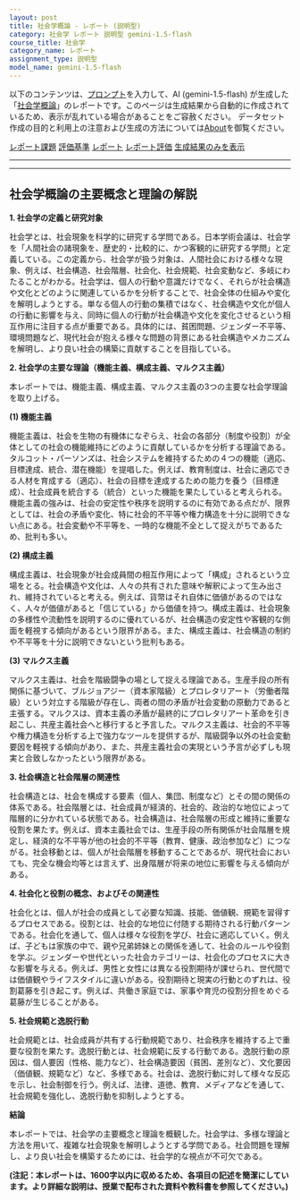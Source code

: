```yaml
---
layout: post
title: 社会学概論 - レポート (説明型)
category: 社会学 レポート 説明型 gemini-1.5-flash
course_title: 社会学
category_name: レポート
assignment_type: 説明型
model_name: gemini-1.5-flash
---
```


以下のコンテンツは、[プロンプト](https://github.com/takedatoshiyuki/synthetic_assignments/tree/main/generated/社会学/gemini-1.5-flash/prompt_レポート-説明型.md)を入力して、AI (gemini-1.5-flash) が生成した「[社会学概論](/contents/社会学/)」のレポートです。このページは生成結果から自動的に作成されているため、表示が乱れている場合があることをご容赦ください。
データセット作成の目的と利用上の注意および生成の方法については[About](/About)を御覧ください。

[レポート課題](../レポート課題-説明型)
[評価基準](../評価基準-説明型)
[レポート](../レポート-説明型)
[レポート評価](../レポート評価-説明型)
[生成結果のみを表示](https://github.com/takedatoshiyuki/synthetic_assignments/tree/main/generated/社会学/gemini-1.5-flash/レポート-説明型.md)
  

***
***
  
## 社会学概論の主要概念と理論の解説

**1. 社会学の定義と研究対象**

社会学とは、社会現象を科学的に研究する学問である。日本学術会議は、社会学を「人間社会の諸現象を、歴史的・比較的に、かつ客観的に研究する学問」と定義している。この定義から、社会学が扱う対象は、人間社会における様々な現象、例えば、社会構造、社会階層、社会化、社会規範、社会変動など、多岐にわたることがわかる。社会学は、個人の行動や意識だけでなく、それらが社会構造や文化とどのように関連しているかを分析することで、社会全体の仕組みや変化を解明しようとする。単なる個人の行動の集積ではなく、社会構造や文化が個人の行動に影響を与え、同時に個人の行動が社会構造や文化を変化させるという相互作用に注目する点が重要である。具体的には、貧困問題、ジェンダー不平等、環境問題など、現代社会が抱える様々な問題の背景にある社会構造やメカニズムを解明し、より良い社会の構築に貢献することを目指している。


**2. 社会学の主要な理論（機能主義、構成主義、マルクス主義）**

本レポートでは、機能主義、構成主義、マルクス主義の3つの主要な社会学理論を取り上げる。

**(1) 機能主義**

機能主義は、社会を生物の有機体になぞらえ、社会の各部分（制度や役割）が全体としての社会の機能維持にどのように貢献しているかを分析する理論である。タルコット・パーソンズは、社会システムを維持するための４つの機能（適応、目標達成、統合、潜在機能）を提唱した。例えば、教育制度は、社会に適応できる人材を育成する（適応）、社会の目標を達成するための能力を養う（目標達成）、社会成員を統合する（統合）といった機能を果たしていると考えられる。機能主義の強みは、社会の安定性や秩序を説明するのに有効である点だが、限界としては、社会の矛盾や変化、特に社会的不平等や権力構造を十分に説明できない点にある。社会変動や不平等を、一時的な機能不全として捉えがちであるため、批判も多い。

**(2) 構成主義**

構成主義は、社会現象が社会成員間の相互作用によって「構成」されるという立場をとる。社会構造や文化は、人々の共有された意味や解釈によって生み出され、維持されていると考える。例えば、貨幣はそれ自体に価値があるのではなく、人々が価値があると「信じている」から価値を持つ。構成主義は、社会現象の多様性や流動性を説明するのに優れているが、社会構造の安定性や客観的な側面を軽視する傾向があるという限界がある。また、構成主義は、社会構造の制約や不平等を十分に説明できないという批判もある。

**(3) マルクス主義**

マルクス主義は、社会を階級闘争の場として捉える理論である。生産手段の所有関係に基づいて、ブルジョアジー（資本家階級）とプロレタリアート（労働者階級）という対立する階級が存在し、両者の間の矛盾が社会変動の原動力であると主張する。マルクスは、資本主義の矛盾が最終的にプロレタリアート革命を引き起こし、共産主義社会へと移行すると予言した。マルクス主義は、社会的不平等や権力構造を分析する上で強力なツールを提供するが、階級闘争以外の社会変動要因を軽視する傾向があり、また、共産主義社会の実現という予言が必ずしも現実と合致しなかったという限界がある。


**3. 社会構造と社会階層の関連性**

社会構造とは、社会を構成する要素（個人、集団、制度など）とその間の関係の体系である。社会階層とは、社会成員が経済的、社会的、政治的な地位によって階層的に分かれている状態である。社会構造は、社会階層の形成と維持に重要な役割を果たす。例えば、資本主義社会では、生産手段の所有関係が社会階層を規定し、経済的な不平等が他の社会的不平等（教育、健康、政治参加など）につながる。社会移動とは、個人が社会階層を移動することであるが、現代社会においても、完全な機会均等とは言えず、出身階層が将来の地位に影響を与える傾向がある。


**4. 社会化と役割の概念、およびその関連性**

社会化とは、個人が社会の成員として必要な知識、技能、価値観、規範を習得するプロセスである。役割とは、社会的な地位に付随する期待される行動パターンである。社会化を通して、個人は様々な役割を学び、社会に適応していく。例えば、子どもは家族の中で、親や兄弟姉妹との関係を通して、社会のルールや役割を学ぶ。ジェンダーや世代といった社会カテゴリーは、社会化のプロセスに大きな影響を与える。例えば、男性と女性には異なる役割期待が課せられ、世代間では価値観やライフスタイルに違いがある。役割期待と現実の行動とのずれは、役割葛藤を引き起こす。例えば、共働き家庭では、家事や育児の役割分担をめぐる葛藤が生じることがある。


**5. 社会規範と逸脱行動**

社会規範とは、社会成員が共有する行動規範であり、社会秩序を維持する上で重要な役割を果たす。逸脱行動とは、社会規範に反する行動である。逸脱行動の原因は、個人要因（性格、能力など）、社会構造要因（貧困、差別など）、文化要因（価値観、規範など）など、多様である。社会は、逸脱行動に対して様々な反応を示し、社会制御を行う。例えば、法律、道徳、教育、メディアなどを通して、社会規範を強化し、逸脱行動を抑制しようとする。


**結論**

本レポートでは、社会学の主要概念と理論を概観した。社会学は、多様な理論と方法を用いて、複雑な社会現象を解明しようとする学問である。社会問題を理解し、より良い社会を構築するためには、社会学的な視点が不可欠である。


**(注記：本レポートは、1600字以内に収めるため、各項目の記述を簡潔にしています。より詳細な説明は、授業で配布された資料や教科書を参照してください。)**
